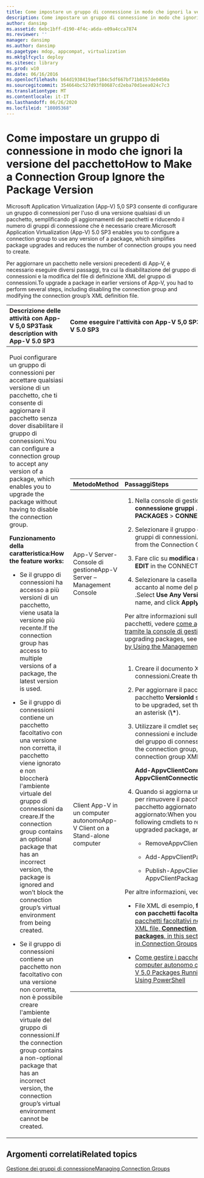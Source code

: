 ```yaml
---
title: Come impostare un gruppo di connessione in modo che ignori la versione del pacchetto
description: Come impostare un gruppo di connessione in modo che ignori la versione del pacchetto
author: dansimp
ms.assetid: 6ebc1bff-d190-4f4c-a6da-e09a4cca7874
ms.reviewer: ''
manager: dansimp
ms.author: dansimp
ms.pagetype: mdop, appcompat, virtualization
ms.mktglfcycl: deploy
ms.sitesec: library
ms.prod: w10
ms.date: 06/16/2016
ms.openlocfilehash: b64d1938419aef184c5df667bf71b8157de0450a
ms.sourcegitcommit: 354664bc527d93f80687cd2eba70d1eea024c7c3
ms.translationtype: MT
ms.contentlocale: it-IT
ms.lasthandoff: 06/26/2020
ms.locfileid: "10805368"
---
```

# <span data-ttu-id="11e38-103">Come impostare un gruppo di connessione in modo che ignori la versione del pacchetto</span><span class="sxs-lookup"><span data-stu-id="11e38-103">How to Make a Connection Group Ignore the Package Version</span></span>


<span data-ttu-id="11e38-104">Microsoft Application Virtualization (App-V) 5,0 SP3 consente di configurare un gruppo di connessioni per l'uso di una versione qualsiasi di un pacchetto, semplificando gli aggiornamenti dei pacchetti e riducendo il numero di gruppi di connessione che è necessario creare.</span><span class="sxs-lookup"><span data-stu-id="11e38-104">Microsoft Application Virtualization (App-V) 5.0 SP3 enables you to configure a connection group to use any version of a package, which simplifies package upgrades and reduces the number of connection groups you need to create.</span></span>

<span data-ttu-id="11e38-105">Per aggiornare un pacchetto nelle versioni precedenti di App-V, è necessario eseguire diversi passaggi, tra cui la disabilitazione del gruppo di connessioni e la modifica del file di definizione XML del gruppo di connessioni.</span><span class="sxs-lookup"><span data-stu-id="11e38-105">To upgrade a package in earlier versions of App-V, you had to perform several steps, including disabling the connection group and modifying the connection group’s XML definition file.</span></span>

<table>
<colgroup>
<col width="50%" />
<col width="50%" />
</colgroup>
<thead>
<tr class="header">
<th align="left"><span data-ttu-id="11e38-106">Descrizione delle attività con App-V 5,0 SP3</span><span class="sxs-lookup"><span data-stu-id="11e38-106">Task description with App-V 5.0 SP3</span></span></th>
<th align="left"><span data-ttu-id="11e38-107">Come eseguire l'attività con App-V 5,0 SP3</span><span class="sxs-lookup"><span data-stu-id="11e38-107">How to perform the task with App-V 5.0 SP3</span></span></th>
</tr>
</thead>
<tbody>
<tr class="odd">
<td align="left"><p><span data-ttu-id="11e38-108">Puoi configurare un gruppo di connessioni per accettare qualsiasi versione di un pacchetto, che ti consente di aggiornare il pacchetto senza dover disabilitare il gruppo di connessioni.</span><span class="sxs-lookup"><span data-stu-id="11e38-108">You can configure a connection group to accept any version of a package, which enables you to upgrade the package without having to disable the connection group.</span></span></p>
<p><strong><span data-ttu-id="11e38-109">Funzionamento della caratteristica:</span><span class="sxs-lookup"><span data-stu-id="11e38-109">How the feature works:</span></span></strong></p>
<ul>
<li><p><span data-ttu-id="11e38-110">Se il gruppo di connessioni ha accesso a più versioni di un pacchetto, viene usata la versione più recente.</span><span class="sxs-lookup"><span data-stu-id="11e38-110">If the connection group has access to multiple versions of a package, the latest version is used.</span></span></p></li>
<li><p><span data-ttu-id="11e38-111">Se il gruppo di connessioni contiene un pacchetto facoltativo con una versione non corretta, il pacchetto viene ignorato e non bloccherà l'ambiente virtuale del gruppo di connessioni da creare.</span><span class="sxs-lookup"><span data-stu-id="11e38-111">If the connection group contains an optional package that has an incorrect version, the package is ignored and won’t block the connection group’s virtual environment from being created.</span></span></p></li>
<li><p><span data-ttu-id="11e38-112">Se il gruppo di connessioni contiene un pacchetto non facoltativo con una versione non corretta, non è possibile creare l'ambiente virtuale del gruppo di connessioni.</span><span class="sxs-lookup"><span data-stu-id="11e38-112">If the connection group contains a non-optional package that has an incorrect version, the connection group’s virtual environment cannot be created.</span></span></p></li>
</ul></td>
<td align="left"><table>
<colgroup>
<col width="50%" />
<col width="50%" />
</colgroup>
<thead>
<tr class="header">
<th align="left"><span data-ttu-id="11e38-113">Metodo</span><span class="sxs-lookup"><span data-stu-id="11e38-113">Method</span></span></th>
<th align="left"><span data-ttu-id="11e38-114">Passaggi</span><span class="sxs-lookup"><span data-stu-id="11e38-114">Steps</span></span></th>
</tr>
</thead>
<tbody>
<tr class="odd">
<td align="left"><p><span data-ttu-id="11e38-115">App-V Server-Console di gestione</span><span class="sxs-lookup"><span data-stu-id="11e38-115">App-V Server – Management Console</span></span></p></td>
<td align="left"><ol>
<li><p><span data-ttu-id="11e38-116">Nella console di gestione selezionare <strong> pacchetti di </strong> &gt; <strong> connessione gruppi </strong> .</span><span class="sxs-lookup"><span data-stu-id="11e38-116">In the Management Console, select <strong>PACKAGES</strong> &gt; <strong>CONNECTION GROUPS</strong>.</span></span></p></li>
<li><p><span data-ttu-id="11e38-117">Selezionare il gruppo di connessioni corretto dalla raccolta gruppi di connessioni.</span><span class="sxs-lookup"><span data-stu-id="11e38-117">Select the correct connection group from the Connection Groups library.</span></span></p></li>
<li><p><span data-ttu-id="11e38-118">Fare clic su <strong> modifica </strong> nel riquadro pacchetti connessi.</span><span class="sxs-lookup"><span data-stu-id="11e38-118">Click <strong>EDIT</strong> in the CONNECTED PACKAGES pane.</span></span></p></li>
<li><p><span data-ttu-id="11e38-119">Selezionare <strong> </strong> la casella di controllo Usa qualsiasi versione accanto al nome del pacchetto e fare clic su <strong> Applica </strong> .</span><span class="sxs-lookup"><span data-stu-id="11e38-119">Select <strong>Use Any Version</strong> check box next to the package name, and click <strong>Apply</strong>.</span></span></p></li>
</ol>
<p><span data-ttu-id="11e38-120">Per altre informazioni sull'aggiunta o l'aggiornamento di pacchetti, vedere <a href="how-to-add-or-upgrade-packages-by-using-the-management-console-beta-gb18030.md" data-raw-source="[How to Add or Upgrade Packages by Using the Management Console](how-to-add-or-upgrade-packages-by-using-the-management-console-beta-gb18030.md)"> come aggiungere o aggiornare pacchetti tramite la console di gestione </a> .</span><span class="sxs-lookup"><span data-stu-id="11e38-120">For more about adding or upgrading packages, see <a href="how-to-add-or-upgrade-packages-by-using-the-management-console-beta-gb18030.md" data-raw-source="[How to Add or Upgrade Packages by Using the Management Console](how-to-add-or-upgrade-packages-by-using-the-management-console-beta-gb18030.md)">How to Add or Upgrade Packages by Using the Management Console</a>.</span></span></p></td>
</tr>
<tr class="even">
<td align="left"><p><span data-ttu-id="11e38-121">Client App-V in un computer autonomo</span><span class="sxs-lookup"><span data-stu-id="11e38-121">App-V Client on a Stand-alone computer</span></span></p></td>
<td align="left"><ol>
<li><p><span data-ttu-id="11e38-122">Creare il documento XML del gruppo di connessioni.</span><span class="sxs-lookup"><span data-stu-id="11e38-122">Create the connection group XML document.</span></span></p></li>
<li><p><span data-ttu-id="11e38-123">Per aggiornare il pacchetto, imposta l' <strong> </strong> attributo di tag del pacchetto <strong> VersionId </strong> su un asterisco ( <strong>\*</strong> ).</span><span class="sxs-lookup"><span data-stu-id="11e38-123">For the package to be upgraded, set the <strong>Package</strong> tag attribute <strong>VersionID</strong> to an asterisk (<strong>\*</strong>).</span></span></p></li>
<li><p><span data-ttu-id="11e38-124">Utilizzare il cmdlet seguente per aggiungere il gruppo di connessioni e includere il percorso del documento XML del gruppo di connessioni:</span><span class="sxs-lookup"><span data-stu-id="11e38-124">Use the following cmdlet to add the connection group, and include the path to the connection group XML document:</span></span></p>
<p><strong><span data-ttu-id="11e38-125">Add-AppvClientConnectionGroup</span><span class="sxs-lookup"><span data-stu-id="11e38-125">Add-AppvClientConnectionGroup</span></span></strong></p></li>
<li><p><span data-ttu-id="11e38-126">Quando si aggiorna un pacchetto, usare i cmdlet seguenti per rimuovere il pacchetto precedente, aggiungere il pacchetto aggiornato e pubblicare il pacchetto aggiornato:</span><span class="sxs-lookup"><span data-stu-id="11e38-126">When you upgrade a package, use the following cmdlets to remove the old package, add the upgraded package, and publish the upgraded package:</span></span></p>
<ul>
<li><p><span data-ttu-id="11e38-127">RemoveAppvClientPackage</span><span class="sxs-lookup"><span data-stu-id="11e38-127">RemoveAppvClientPackage</span></span></p></li>
<li><p><span data-ttu-id="11e38-128">Add-AppvClientPackage</span><span class="sxs-lookup"><span data-stu-id="11e38-128">Add-AppvClientPackage</span></span></p></li>
<li><p><span data-ttu-id="11e38-129">Publish-AppvClientPackage</span><span class="sxs-lookup"><span data-stu-id="11e38-129">Publish-AppvClientPackage</span></span></p></li>
</ul></li>
</ol>
<p><span data-ttu-id="11e38-130">Per altre informazioni, vedi:</span><span class="sxs-lookup"><span data-stu-id="11e38-130">For more information, see:</span></span></p>
<ul>
<li><p><span data-ttu-id="11e38-131">File XML di esempio, <strong> file XML del gruppo di connessioni con pacchetti facoltativi </strong> , in questa sezione: <a href="how-to-use-optional-packages-in-connection-groups.md#bkmk-apps-plugs-optional" data-raw-source="[How to Use Optional Packages in Connection Groups](how-to-use-optional-packages-in-connection-groups.md#bkmk-apps-plugs-optional)"> come usare i pacchetti facoltativi nei gruppi di connessioni</span><span class="sxs-lookup"><span data-stu-id="11e38-131">The example XML file, <strong>Connection group XML file with optional packages</strong>, in this section: <a href="how-to-use-optional-packages-in-connection-groups.md#bkmk-apps-plugs-optional" data-raw-source="[How to Use Optional Packages in Connection Groups](how-to-use-optional-packages-in-connection-groups.md#bkmk-apps-plugs-optional)">How to Use Optional Packages in Connection Groups</span></span></a></p></li>
<li><p><a href="how-to-manage-app-v-50-packages-running-on-a-stand-alone-computer-by-using-powershell.md" data-raw-source="[How to Manage App-V 5.0 Packages Running on a Stand-Alone Computer by Using PowerShell](how-to-manage-app-v-50-packages-running-on-a-stand-alone-computer-by-using-powershell.md)"><span data-ttu-id="11e38-132">Come gestire i pacchetti App-V 5.0 in esecuzione in un computer autonomo con PowerShell</span><span class="sxs-lookup"><span data-stu-id="11e38-132">How to Manage App-V 5.0 Packages Running on a Stand-Alone Computer by Using PowerShell</span></span></a></p></li>
</ul></td>
</tr>
</tbody>
</table>
<p> </p></td>
</tr>
</tbody>
</table>

 






## <span data-ttu-id="11e38-133">Argomenti correlati</span><span class="sxs-lookup"><span data-stu-id="11e38-133">Related topics</span></span>


[<span data-ttu-id="11e38-134">Gestione dei gruppi di connessione</span><span class="sxs-lookup"><span data-stu-id="11e38-134">Managing Connection Groups</span></span>](managing-connection-groups.md)

 

 





